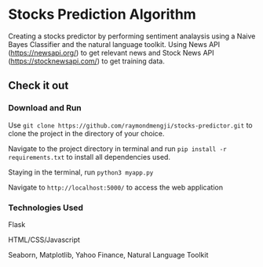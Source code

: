 # Stocks Prediction Algorithm

Creating a stocks predictor by performing sentiment analaysis using a Naive Bayes Classifier and the natural language toolkit.
Using News API (https://newsapi.org/) to get relevant news and Stock News API (https://stocknewsapi.com/) to get training data.

## Check it out

### Download and Run

Use `git clone https://github.com/raymondmengji/stocks-predictor.git` to clone the project in the directory of your choice.

Navigate to the project directory in terminal and run `pip install -r requirements.txt` to install all dependencies used.

Staying in the terminal, run `python3 myapp.py`

Navigate to `http://localhost:5000/` to access the web application

### Technologies Used

Flask

HTML/CSS/Javascript

Seaborn, Matplotlib, Yahoo Finance, Natural Language Toolkit